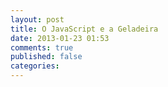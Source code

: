 ```yaml
---
layout: post
title: O JavaScript e a Geladeira
date: 2013-01-23 01:53
comments: true
published: false
categories: 
---
```

